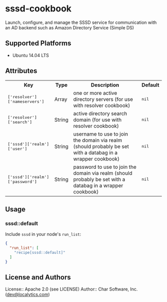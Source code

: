 # sssd-cookbook

Launch, configure, and manage the SSSD service for communication with an AD backend such as Amazon Directory Service (Simple DS)

## Supported Platforms

- Ubuntu 14.04 LTS

## Attributes

<table>
  <tr>
    <th>Key</th>
    <th>Type</th>
    <th>Description</th>
    <th>Default</th>
  </tr>
  <tr>
    <td><tt>['resolver']['nameservers']</tt></td>
    <td>Array</td>
    <td>one or more active directory servers (for use with resolver cookbook)</td>
    <td><tt>nil</tt></td>
  </tr>
  <tr>
    <td><tt>['resolver']['search']</tt></td>
    <td>String</td>
    <td>active directory search domain (for use with resolver cookbook)</td>
    <td><tt>nil</tt></td>
  </tr>
  <tr>
    <td><tt>['sssd']['realm']['user']</tt></td>
    <td>String</td>
    <td>username to use to join the domain via realm (should probably be set with a databag in a wrapper cookbook)</td>
    <td><tt>nil</tt></td>
  </tr>
  <tr>
    <td><tt>['sssd']['realm']['password']</tt></td>
    <td>String</td>
    <td>password to use to join the domain via realm (should probably be set with a databag in a wrapper cookbook)</td>
    <td><tt>nil</tt></td>
  </tr>
</table>

## Usage

### sssd::default

Include `sssd` in your node's `run_list`:

```json
{
  "run_list": [
    "recipe[sssd::default]"
  ]
}
```

## License and Authors

License:: Apache 2.0 (see LICENSE)
Author:: Char Software, Inc. (dev@localytics.com)
